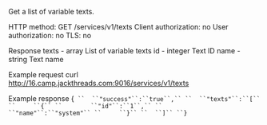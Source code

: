 Get a list of variable texts.

HTTP method: GET /services/v1/texts
Client authorization: no
User authorization: no
TLS: no

Response
 texts  - array List of variable texts
  id  - integer Text ID
  name  - string Text name

Example request
        curl http://16.camp.jackthreads.com:9016/services/v1/texts

Example response
        {`
``  ``"success"``:``true``,``
``  ``"texts"``:``[``
``     ``{``
``        ``"id"``:``1``,``
``        ``"name"``:``"system"``
``     ``}``
``  ``]``
``}`